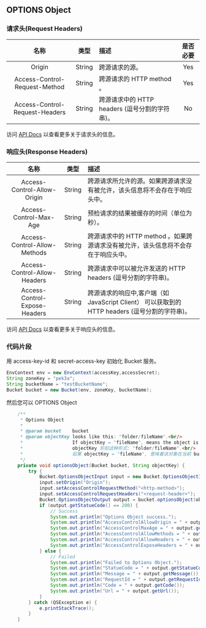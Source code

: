 ## OPTIONS Object

### 请求头(Request Headers)

|              名称              |  类型  | 描述                                           | 是否必要 |
| :----------------------------: | :----: | :--------------------------------------------- | :------: |
|             Origin             | String | 跨源请求的源。                                 |   Yes    |
| Access-Control-Request-Method  | String | 跨源请求的 HTTP method 。                      |   Yes    |
| Access-Control-Request-Headers | String | 跨源请求中的 HTTP headers (逗号分割的字符串)。 |    No    |

访问 [API Docs](https://docs.qingcloud.com/qingstor/api/object/options.html) 以查看更多关于请求头的信息。

### 响应头(Response Headers)

|             名称              |  类型  | 描述                                                                                           |
| :---------------------------: | :----: | :--------------------------------------------------------------------------------------------- |
|  Access-Control-Allow-Origin  | String | 跨源请求所允许的源。如果跨源请求没有被允许，该头信息将不会存在于响应头中。                     |
|    Access-Control-Max-Age     | String | 预检请求的结果被缓存的时间（单位为秒）。                                                       |
| Access-Control-Allow-Methods  | String | 跨源请求中的 HTTP method 。如果跨源请求没有被允许，该头信息将不会存在于响应头中。              |
| Access-Control-Allow-Headers  | String | 跨源请求中可以被允许发送的 HTTP headers (逗号分割的字符串)。                                   |
| Access-Control-Expose-Headers | String | 跨源请求的响应中,客户端（如 JavaScript Client） 可以获取到的 HTTP headers (逗号分割的字符串)。 |

访问 [API Docs](https://docs.qingcloud.com/qingstor/api/object/options.html) 以查看更多关于响应头的信息。

### 代码片段

用 access-key-id 和 secret-access-key 初始化 Bucket 服务。

```java
EnvContext env = new EnvContext(accessKey,accessSecret);
String zoneKey = "pek3a";
String bucketName = "testBucketName";
Bucket bucket = new Bucket(env, zoneKey, bucketName);

```

然后您可以 OPTIONS Object

```java
    /**
     * Options Object
     *
     * @param bucket    bucket
     * @param objectKey looks like this: "folder/fileName".<br/>
     *                  If objectKey = "fileName", means the object is in the bucket's root folder.<br/>
     *                  objectKey 形如这种形式: "folder/fileName".<br/>
     *                  如果 objectKey = "fileName", 意味着该对象在当前 bucket 的根目录。
     */
    private void optionsObject(Bucket bucket, String objectKey) {
        try {
            Bucket.OptionsObjectInput input = new Bucket.OptionsObjectInput();
            input.setOrigin("Origin");
            input.setAccessControlRequestMethod("<http-method>");
            input.setAccessControlRequestHeaders("<request-header>");
            Bucket.OptionsObjectOutput output = bucket.optionsObject(objectKey, input);
            if (output.getStatueCode() == 200) {
                // Success
                System.out.println("Options Object success.");
                System.out.println("AccessControlAllowOrigin = " + output.getAccessControlAllowOrigin());
                System.out.println("AccessControlMaxAge = " + output.getAccessControlMaxAge());
                System.out.println("AccessControlAllowMethods = " + output.getAccessControlAllowMethods());
                System.out.println("AccessControlAllowHeaders = " + output.getAccessControlAllowHeaders());
                System.out.println("AccessControlExposeHeaders = " + output.getAccessControlExposeHeaders());
            } else {
                // Failed
                System.out.println("Failed to Options Object.");
                System.out.println("StatueCode = " + output.getStatueCode());
                System.out.println("Message = " + output.getMessage());
                System.out.println("RequestId = " + output.getRequestId());
                System.out.println("Code = " + output.getCode());
                System.out.println("Url = " + output.getUrl());
            }
        } catch (QSException e) {
            e.printStackTrace();
        }
    }
```
